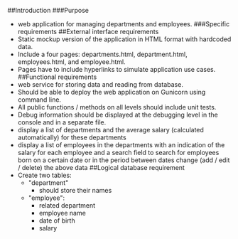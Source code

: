 ##Introduction
###Purpose
-  web application for managing departments and employees.
###Specific requirements
##External interface requirements
- Static mockup version of the application in HTML format with hardcoded data.
- Include a four pages: departments.html, department.html, employees.html, and employee.html.
- Pages have to include hyperlinks to simulate application use cases.
##Functional requirements
- web service for storing data and reading from database.
- Should be able to deploy the web application on Gunicorn using command line.
- All public functions / methods on all levels should include unit tests.
- Debug information should be displayed at the debugging level in the console and in a separate file.
- display a list of departments and the average salary (calculated automatically) for these departments
- display a list of employees in the departments with an indication of the salary for each employee and 
a search field to search for employees born on a certain date or in the period between dates change 
(add / edit / delete) the above data
##Logical database requirement
- Create two tables: 
    - "department"
        - should store their names
    - "employee":
        - related department
        - employee name
        - date of birth
        - salary  
